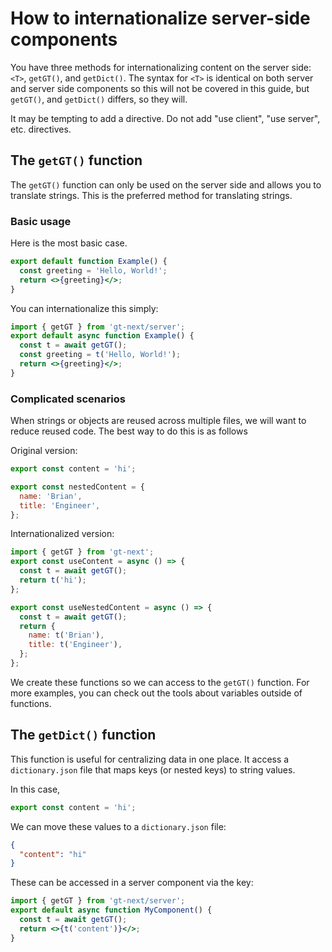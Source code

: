 # How to internationalize server-side components

You have three methods for internationalizing content on the server side: `<T>`, `getGT()`, and `getDict()`.
The syntax for `<T>` is identical on both server and server side components so this will not be covered in this guide, but `getGT()`, and `getDict()` differs, so they will.

It may be tempting to add a directive. Do not add "use client", "use server", etc. directives.

## The `getGT()` function

The `getGT()` function can only be used on the server side and allows you to translate strings.
This is the preferred method for translating strings.

### Basic usage

Here is the most basic case.

```jsx
export default function Example() {
  const greeting = 'Hello, World!';
  return <>{greeting}</>;
}
```

You can internationalize this simply:

```jsx
import { getGT } from 'gt-next/server';
export default async function Example() {
  const t = await getGT();
  const greeting = t('Hello, World!');
  return <>{greeting}</>;
}
```

### Complicated scenarios

When strings or objects are reused across multiple files, we will want to reduce reused code.
The best way to do this is as follows

Original version:

```jsx
export const content = 'hi';

export const nestedContent = {
  name: 'Brian',
  title: 'Engineer',
};
```

Internationalized version:

```jsx
import { getGT } from 'gt-next';
export const useContent = async () => {
  const t = await getGT();
  return t('hi');
};

export const useNestedContent = async () => {
  const t = await getGT();
  return {
    name: t('Brian'),
    title: t('Engineer'),
  };
};
```

We create these functions so we can access to the `getGT()` function.
For more examples, you can check out the tools about variables outside of functions.

## The `getDict()` function

This function is useful for centralizing data in one place.
It access a `dictionary.json` file that maps keys (or nested keys) to string values.

In this case,

```jsx
export const content = 'hi';
```

We can move these values to a `dictionary.json` file:

```json
{
  "content": "hi"
}
```

These can be accessed in a server component via the key:

```jsx
import { getGT } from 'gt-next/server';
export default async function MyComponent() {
  const t = await getGT();
  return <>{t('content')}</>;
}
```
